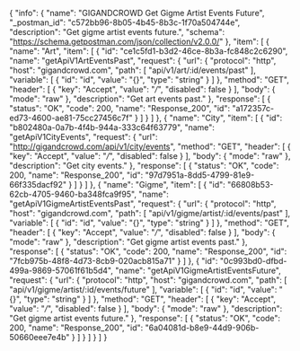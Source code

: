 {
  "info": {
    "name": "GIGANDCROWD Get Gigme Artist Events Future",
    "_postman_id": "c572bb96-8b05-4b45-8b3c-1f70a504744e",
    "description": "Get gigme artist events future.",
    "schema": "https://schema.getpostman.com/json/collection/v2.0.0/"
  },
  "item": [
    {
      "name": "Art",
      "item": [
        {
          "id": "ce1c5fd1-b3d2-46ce-8b3a-fc848c2c6290",
          "name": "getApiV1ArtEventsPast",
          "request": {
            "url": {
              "protocol": "http",
              "host": "gigandcrowd.com",
              "path": [
                "api/v1/art/:id/events/past"
              ],
              "variable": [
                {
                  "id": "id",
                  "value": "{}",
                  "type": "string"
                }
              ]
            },
            "method": "GET",
            "header": [
              {
                "key": "Accept",
                "value": "*/*",
                "disabled": false
              }
            ],
            "body": {
              "mode": "raw"
            },
            "description": "Get art events past."
          },
          "response": [
            {
              "status": "OK",
              "code": 200,
              "name": "Response_200",
              "id": "a172357c-ed73-4600-ae81-75cc27456c7f"
            }
          ]
        }
      ]
    },
    {
      "name": "City",
      "item": [
        {
          "id": "b802480a-0a7b-4f4b-944a-333c64f63779",
          "name": "getApiV1CityEvents",
          "request": {
            "url": "http://gigandcrowd.com/api/v1/city/events",
            "method": "GET",
            "header": [
              {
                "key": "Accept",
                "value": "*/*",
                "disabled": false
              }
            ],
            "body": {
              "mode": "raw"
            },
            "description": "Get city events."
          },
          "response": [
            {
              "status": "OK",
              "code": 200,
              "name": "Response_200",
              "id": "97d7951a-8dd5-4799-81e9-66f335dacf92"
            }
          ]
        }
      ]
    },
    {
      "name": "Gigme",
      "item": [
        {
          "id": "66808b53-62cb-4705-9460-ba348fca9f95",
          "name": "getApiV1GigmeArtistEventsPast",
          "request": {
            "url": {
              "protocol": "http",
              "host": "gigandcrowd.com",
              "path": [
                "api/v1/gigme/artist/:id/events/past"
              ],
              "variable": [
                {
                  "id": "id",
                  "value": "{}",
                  "type": "string"
                }
              ]
            },
            "method": "GET",
            "header": [
              {
                "key": "Accept",
                "value": "*/*",
                "disabled": false
              }
            ],
            "body": {
              "mode": "raw"
            },
            "description": "Get gigme artist events past."
          },
          "response": [
            {
              "status": "OK",
              "code": 200,
              "name": "Response_200",
              "id": "7fcb975b-48f8-4d73-8cb9-020acb815a71"
            }
          ]
        },
        {
          "id": "0c993bd0-dfbd-499a-9869-57061f61b5d4",
          "name": "getApiV1GigmeArtistEventsFuture",
          "request": {
            "url": {
              "protocol": "http",
              "host": "gigandcrowd.com",
              "path": [
                "api/v1/gigme/artist/:id/events/future"
              ],
              "variable": [
                {
                  "id": "id",
                  "value": "{}",
                  "type": "string"
                }
              ]
            },
            "method": "GET",
            "header": [
              {
                "key": "Accept",
                "value": "*/*",
                "disabled": false
              }
            ],
            "body": {
              "mode": "raw"
            },
            "description": "Get gigme artist events future."
          },
          "response": [
            {
              "status": "OK",
              "code": 200,
              "name": "Response_200",
              "id": "6a04081d-b8e9-44d9-906b-50660eee7e4b"
            }
          ]
        }
      ]
    }
  ]
}